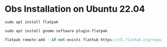 # Obs Installation on Ubuntu 22.04

```jsx
sudo apt install flatpak
```

```jsx
sudo apt install gnome-software-plugin-flatpak
```

```jsx
flatpak remote-add --if-not-exists flathub https://dl.flathub.org/repo/flathub.flatpakrepo
```
